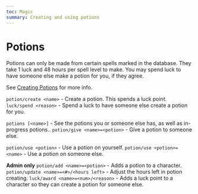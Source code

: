 ```yaml
---
toc: Magic
summary: Creating and using potions
---
```

# Potions
Potions can only be made from certain spells marked in the database. They take 1 luck and 48 hours per spell level to make. You may spend luck to have someone else make a potion for you, if they agree.

 See [Creating Potions](http://spiritlakemu.com/wiki/magical_items) for more info.

`potion/create <name>` - Create a potion. This spends a luck point.
`luck/spend <reason>` - Spend a luck to have someone else create a potion for you.

`potions [<name>]` - See the potions you or someone else has, as well as in-progress potions..
`potion/give <name>=<potion>` - Give a potion to someone else.

`potion/use <potion>` - Use a potion on yourself.
`potion/use <potion>=<name>` - Use a potion on someone else.

**Admin only**
`potion/add <name>=<potion>` - Adds a potion to a character.
`potion/update <name>=<#>/<hours left>` - Adjust the hours left in potion creating.
`luck/award <name>=<num>/<reason>` - Adds a luck point to a character so they can create a potion for someone else.
